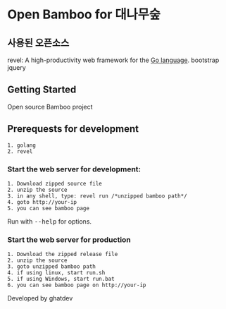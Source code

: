 # Open Bamboo for 대나무숲

## 사용된 오픈소스

revel: A high-productivity web framework for the [Go language](http://www.golang.org/).
bootstrap
jquery

## Getting Started

Open source Bamboo project 

## Prerequests for development
    
    1. golang
    2. revel

### Start the web server for development:
    
    1. Download zipped source file
    2. unzip the source
    3. in any shell, type: revel run /*unzipped bamboo path*/
    4. goto http://your-ip 
    5. you can see bamboo page
    
   Run with <tt>--help</tt> for options.

### Start the web server for production
    
    1. Download the zipped release file
    2. unzip the source
    3. goto unzipped bamboo path
    4. if using linux, start run.sh
    5. if using Windows, start run.bat
    6. you can see bamboo page on http://your-ip

Developed by ghatdev
